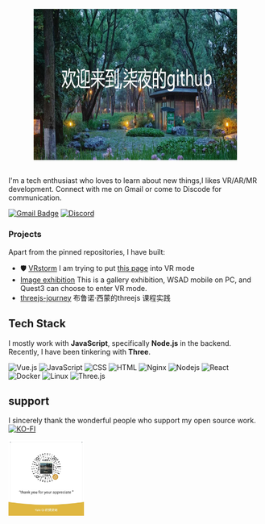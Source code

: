 <p align="center">
  <img src="./Assets/GitHub_Header.jpg" alt="Header image" width="80%" height="300px" />
</p>

<!-- You can create your own header images using Canva, it has a lot of templates. If you do, use the following link https://www.canva.com/join/sgk-ckj-wcq -->

##

I'm a tech enthusiast who loves to learn about new things,I likes VR/AR/MR development. Connect with me on Gmail or come to Discode for communication.


[![Gmail Badge](https://img.shields.io/badge/-Gmail-d14836?style=flat-square&logo=Gmail&logoColor=white&link=mail@jayrajroshan1@gmail.com)](qiye:mail@713qiye@gmail.com)
[![Discord](https://img.shields.io/badge/-Discord-7289DA?style=flat-square&logo=discord&logoColor=white&link=https://discord.com/)](https://discord.gg/9XSzjPD8QG)


### Projects

Apart from the pinned repositories, I have built:
- 🛡️ [VRstorm](https://github.com/gqiye/VRstorm) I am trying to put [this page](https://codesandbox.io/p/devbox/r3f-ts-playground-7ffjx5?file=%2FREADME.md) into VR mode
-  [Image exhibition](https://cultural-relics-exhibition.vercel.app) This is a gallery exhibition, WSAD mobile on PC, and Quest3 can choose to enter VR mode.
-  [threejs-journey](https://github.com/gqiye/threejs-journey) 布鲁诺·西蒙的threejs 课程实践
## Tech Stack

I mostly work with **JavaScript**, specifically **Node.js** in the backend. Recently, I have been tinkering with **Three**.

![Vue.js](https://img.shields.io/badge/Vue.js-4FC08D?style=flat-square&logo=vue.js&logoColor=white)
![JavaScript](https://img.shields.io/badge/JavaScript-F7DF1E?logo=javascript&logoColor=black)
![CSS](https://img.shields.io/badge/CSS-1572B6?style=flat-square&logo=css3&logoColor=white)
![HTML](https://img.shields.io/badge/HTML-E34F26?style=flat-square&logo=html5&logoColor=white)
![Nginx](https://img.shields.io/badge/Nginx-009639?style=flat-square&logo=nginx&logoColor=white)
![Nodejs](https://img.shields.io/badge/Node.js-43853D?logo=node.js&logoColor=white)
![React](https://img.shields.io/badge/React-20232A?logo=react&logoColor=61DAFB)
![Docker](https://img.shields.io/badge/-Docker-2496ED?logo=docker&logoColor=white)
![Linux](https://img.shields.io/badge/Linux-FCC624?style=flat-square&logo=linux&logoColor=black)
![Three.js](https://img.shields.io/badge/Three.js-000000?style=flat-square&logo=three.js&logoColor=white)


## support

I sincerely thank the wonderful people who support my open source work.
[![KO-FI](https://ko-fi.com/img/githubbutton_sm.svg)](https://ko-fi.com/yeqi713)
<p></p>
<img src="./Assets/WX.jpg"  width="150px" height="150px" />
